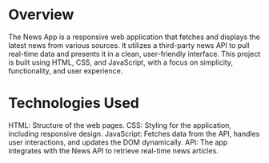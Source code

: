 # Overview

The News App is a responsive web application that fetches and displays the latest news from various sources. It utilizes a third-party news API to pull real-time data and presents it in a clean, user-friendly interface. This project is built using HTML, CSS, and JavaScript, with a focus on simplicity, functionality, and user experience.

# Technologies Used

HTML: Structure of the web pages.
CSS: Styling for the application, including responsive design.
JavaScript: Fetches data from the API, handles user interactions, and updates the DOM dynamically.
API: The app integrates with the News API to retrieve real-time news articles.
